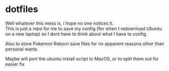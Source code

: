 # dotfiles

Well whatever this mess is, I hope no one notices it.  
This is just a repo for me to save my config (for when I redownload Ubuntu on a new laptop) so I dont have to think about what I have to config.

Also to store Pokemon Reborn save files for no apparent reasons other than personal wants

Maybe will port the ubuntu install script to MacOS, or to split them out for easier fix

